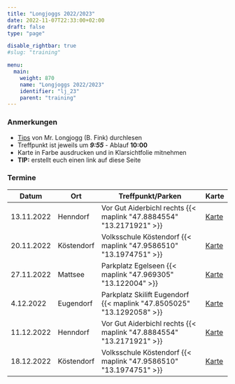 ```yaml
---
title: "Longjoggs 2022/2023"
date: 2022-11-07T22:33:00+02:00
draft: false
type: "page"

disable_rightbar: true
#slug: "training"

menu:
  main:
    weight: 870
    name: "Longjoggs 2022/2023"
    identifier: "lj_23"
    parent: "training"
---
```


### Anmerkungen

+ [Tips](LJ_2021_Hinweise.pdf) von Mr. Longjogg (B. Fink) durchlesen
+ Treffpunkt ist jeweils um ***9:55*** - Ablauf **10:00**
+ Karte in Farbe ausdrucken und in Klarsichtfolie mitnehmen
+ **TIP:** erstellt euch einen link auf diese Seite

### Termine

<table class="uk-table uk-table-divider uk-table-striped uk-table-responsive">
<thead>
<tr>
<th>Datum</th>
<th>Ort</th>
<th>Treffpunkt/Parken</th>
<th>Karte</th>
</tr>
</thead>

<tbody>
<tr>
<td>13.11.2022</td>
<td>Henndorf</td>
<td>Vor Gut Aiderbichl rechts {{< maplink "47.8884554" "13.2171921" >}}</td>
<td><a href="./LJ_2022_Henndorf.pdf">Karte</a></td>
</tr>

<tr>
<td>20.11.2022</td>
<td>Köstendorf</td>
<td>Volksschule Köstendorf {{< maplink "47.9586510" "13.1974751" >}}</td>
<td><a href="./LJ_2022_Koestendorf.pdf">Karte</a></td>
</tr>

<tr>
<td>27.11.2022</td>
<td>Mattsee</td>
<td>Parkplatz Egelseen {{< maplink "47.969305" "13.122004" >}}</td>
<td><a href="./LJ_2022_Mattsee.pdf">Karte</a></td>
</tr>

<tr>
<td>4.12.2022</td>
<td>Eugendorf</td>
<td>Parkplatz Skilift Eugendorf {{< maplink "47.8505025" "13.1292058" >}}</td>
<td><a href="./LJ_2022_Eugendorf.pdf">Karte</a></td>
</tr>

<tr>
<td>11.12.2022</td>
<td>Henndorf</td>
<td>Vor Gut Aiderbichl rechts {{< maplink "47.8884554" "13.2171921" >}}</td>
<td><a href="./LJ_2022_Henndorf.pdf">Karte</a></td>
</tr>

<tr>
<td>18.12.2022</td>
<td>Köstendorf</td>
<td>Volksschule Köstendorf {{< maplink "47.9586510" "13.1974751" >}}</td>
<td><a href="./LJ_2022_Koestendorf.pdf">Karte</a></td>
</tr>

</tbody>
</table>
